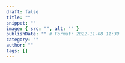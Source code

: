 ```yaml
---
draft: false
title: ""
snippet: ""
image: { src: "", alt: "" }
publishDate: "" # Format: 2022-11-08 11:39
category: ""
author: ""
tags: []
---
```


<!-- Content -->
